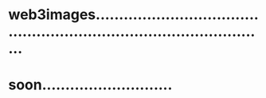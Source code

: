 # web3images...........................................................................................
# soon............................
